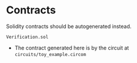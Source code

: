 # Contracts

Solidity contracts should be autogenerated instead.

`Verification.sol` 

- The contract generated here is by the circuit at `circuits/toy_example.circom`